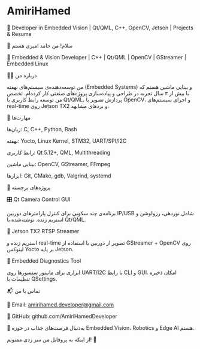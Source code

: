# AmiriHamed
📡 Developer in Embedded Vision | Qt/QML, C++, OpenCV, Jetson | Projects &amp; Resume


👋 سلام! من حامد امیری هستم

🎯 Embedded & Vision Developer | C++ | Qt/QML | OpenCV | GStreamer | Embedded Linux

🧑‍💻 درباره من

من توسعه‌دهنده‌ی سیستم‌های نهفته (Embedded Systems) و بینایی ماشین هستم که با بیش از ۳ سال تجربه در طراحی و پیاده‌سازی پروژه‌های صنعتی کار کرده‌ام. تخصص من توسعه رابط کاربری با Qt/QML، پردازش تصویر با OpenCV، و اجرای سیستم‌های real-time روی Jetson TX2 و بردهای مشابهه.

🔧 مهارت‌ها

زبان‌ها: C, C++, Python, Bash

نهفته: Yocto, Linux Kernel, STM32, UART/SPI/I2C

رابط کاربری: Qt 5.12+, QML, Multithreading

بینایی ماشین: OpenCV, GStreamer, FFmpeg

ابزارها: Git, CMake, gdb, Valgrind, systemd

📁 پروژه‌های برجسته

🎛️ Qt Camera Control GUI

برنامه‌ی چند سکویی برای کنترل پارامترهای دوربین IP/USB شامل نوردهی، رزولوشن و استریم زنده. نوشته‌شده با Qt/QML.

📡 Jetson TX2 RTSP Streamer

استریم زنده و real-time تصویر از دوربین با استفاده از GStreamer + OpenCV روی لینوکس Yocto بر پایه Jetson.

🧪 Embedded Diagnostics Tool

ابزاری برای مانیتور سنسورها روی UART/I2C با رابط CLI و GUI. امکان ذخیره تنظیمات با QSettings.

📬 تماس با من

📧 Email: amirihamed.developer@gmail.com

🔗 GitHub: github.com/AmiriHamedDeveloper

🌱 به‌دنبال فرصت‌های جذاب در حوزه Embedded Vision، Robotics و Edge AI هستم.

از اینکه به پروفایل من سر زدی ممنونم! 🙌

